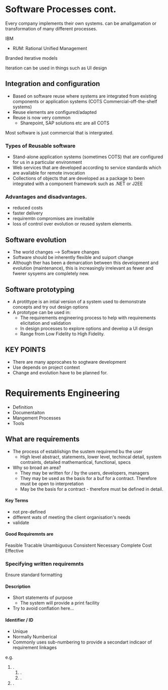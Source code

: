 # Software Processes cont.

Every company implements their own systems. can be amallgamation or transformation of many different processes.

IBM 
 - RUM: Rational Unified Management

Branded iterative models

Iteration can be used in things such as UI design


## Integration and configuration
- Based on software reuse where systems are integrated from existing components or application systems (COTS Commercial-off-the-shelf systems)
- Reuse elements are configured/adapted
- Reuse is now very common
	- Sharepoint, SAP solutions etc are all COTS

Most software is just commercial that is intergrated.

### Types of Reusable software
- Stand-alone application systems (sometimes COTS) that are configured for us in a particular environment
- Web services that are developed according to service standards which are available for remote invocation
- Collections of objects that are developed as a package to been integrated with a component framework such as .NET or J2EE


### Advantages and disadvantages. 
- reduced costs
- faster delivery
- requiremtn compromises are inveitable
- loss of control over evolution or reused system elements.


## Software evolution
- The world changes --> Software changes
- Software should be inherently flexible and suiport change
- Although ther has been a demarcation between this development and evolution (maintenance), this is increasingly irrelevant as fewer and fwerer sysyems are completely new.



## Software prototyping

- A protittype is an intial version of a system used to demonstrate concepts and try out design options
- A prototype can be used in:
	- The requirements engineering process to help with requirements elicitation and validation
	- In design processes to explore options and develop a UI design
	- Range from Low Fidelity to High Fidelity.



## KEY POINTS

- There are many approcahes to sogtware development
- Use depends on project context
- Change and evolution have to be planned for.


# Requirements Engineering

- Definition
- Documentaiton
- Mangement Processes
- Tools



## What are requirements
- The process of establishign the sustem requiremd bu the user
	- High level abstract, statements, lower level, techincal detail, system contraints, detailed mathemantical, functional, specs
- Why so broad an area?
	- They may be written for / by the users, developers, managers
	- They may be used as the basis for a buf for a contract. Therefore must be open to interpretation
	- May be the basis for a contract - therefore must be defined in detail.

#### Key Terms
- not pre-defined
- different wats of meeting the client organisation's needs
- validate

#### Good Requiremnts are

Feasible
Tracable
Unambiguous
Consistent
Necessary
Complete
Cost Effective

### Specifying written requiremnts

Ensure standard formatting

#### Description

- Short statements of purpose
	- The system will provide a print facility
- Try to avoid conflation here...

#### Identifier / ID
- Unique
- Normally Numberical
- Commonly uses sub-numbering to provide a secondart indicaor of requirement linkages

e.g.
1. .
	1. . 
	2. . 
3. .